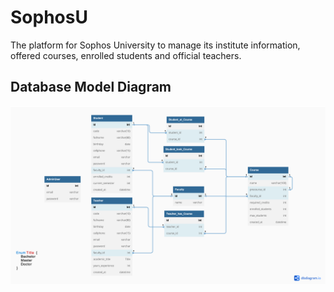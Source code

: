 # SophosU
The platform for Sophos University to manage its institute information, offered courses, enrolled students and official teachers.

## Database Model Diagram
![](./DatabaseModel.png)